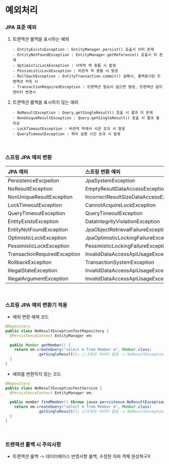 # 예외처리

### JPA 표준 예외
1. 트랜잭션 롤백을 표시하는 예외
    ```
    - EntityExistsException : EntityManager.persist() 호출시 이미 존재
    - EntityNotFoundException : EntityManager.getReference() 호출시 미 존재
    - OptimisticLockException : 낙락적 락 충돌 시 발생
    - PessimisticLockException : 비관적 락 충돌 시 발생
    - RollbackException : EntityTransaction.commit() 실패시, 롤백표시된 트랜잭션 커밋 시
    - TransactionRequiredException : 트랜잭션 필요시 없으면 발생, 트랜잭션 없이 엔티티 변경시
     ``` 

2. 트랜잭션 롤백을 표시하지 않는 예외
    ```
    - NoResultException : Query.getSingleResult() 호출 시 결과 미 존재
    - NonUniqueResultException : Query.getSingleResult() 호출 시 결과 둘 이상
    - LockTimeoutException : 비관적 락에서 시관 초과 시 발생
    - QueryTimeoutException : 쿼리 실행 시간 초과 시 발생
     ``` 
<br/>

### 스프링 JPA 예외 변환

| JPA 예외 | 스프링 변환 예외 |
|:--------|:-------------|
| PersistenceExcpeiton | JpaSystemException |
| NoResultException | EmptyResultDataAccessException |
| NonUniqueResultException | IncorrectResultSizeDataAccessException |
| LockTimeoutException | CannotAcquireLockException |
| QueryTimeoutException| QueryTimeoutException |
| EntityExistsException | DataIntegrityViolationException |
| EntityNotFoundException | JpaObjectRetrievalFailureException |
| OptimisticLockException | JpaOptimisticLockingFailureException |
| PessimisticLockException | PessimisticLockingFailureException |
| TransactionRequiredException | InvalidDataAccessApiUsageException |
| RollbackException | TransactionSystemException |
| IllegalStateException | InvalidDataAccessApiUsageException |
| IllegalArgumentException | InvalidDataAccessApiUsageException |
<br/>

### 스프링 JPA 예외 변환기 적용
* 예외 변환 예제 코드
```JAVA
@Repository
public class NoResultExceptionTestRepository {
  @PersistenceContext EntityManager em;
  
  public Member getMember() {
    return em.createQuery("select m from Member m", Member.class)
              .getSingleResult(); //조회된 데이터 없음 -> NoResultException
  }
}
```

* 예외를 변환하지 않는 코드
```JAVA
@Repository
public class NoResultExceptionTestService {
  @PersistenceContect EntityManager em;
  
  public member findMember() throws javax.persistence.NoResultException {
    return em.createQuery("select m from Member m", Member.class)
              .getSingleResult(); //조회된 데이터 없음 -> NoResultException -> 예외처리X throws 추가하기
  }
}
```
<br/>

### 트랜잭션 롤백 시 주의사항
* 트랜잭션 롤백 -> 데이터베이스 반영사항 롤백, 수정한 자바 객체 원상복구X
